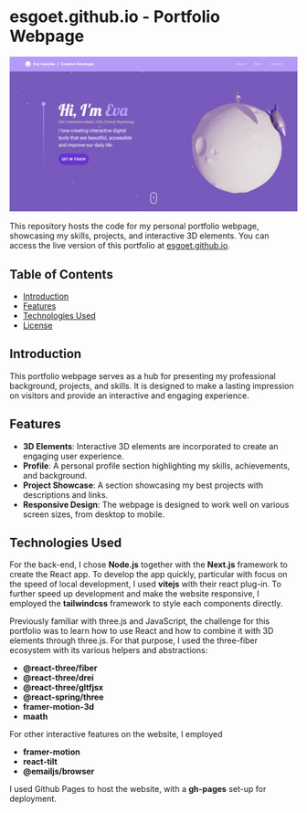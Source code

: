# esgoet.github.io - Portfolio Webpage

![Portfolio Preview](screenshot.png)

This repository hosts the code for my personal portfolio webpage, showcasing my skills, projects, and interactive 3D elements. You can access the live version of this portfolio at [esgoet.github.io](https://esgoet.github.io).

## Table of Contents

- [Introduction](#introduction)
- [Features](#features)
- [Technologies Used](#technologies-used)
- [License](#license)

## Introduction

This portfolio webpage serves as a hub for presenting my professional background, projects, and skills. It is designed to make a lasting impression on visitors and provide an interactive and engaging experience.

## Features

- **3D Elements**: Interactive 3D elements are incorporated to create an engaging user experience.
- **Profile**: A personal profile section highlighting my skills, achievements, and background.
- **Project Showcase**: A section showcasing my best projects with descriptions and links.
- **Responsive Design**: The webpage is designed to work well on various screen sizes, from desktop to mobile.

## Technologies Used
For the back-end, I chose **Node.js** together with the **Next.js** framework to create the React app. 
To develop the app quickly, particular with focus on the speed of local development, I used **vitejs** with their react plug-in.
To further speed up development and make the website responsive, I employed the **tailwindcss** framework to style each components directly.

Previously familiar with three.js and JavaScript, the challenge for this portfolio was to learn how to use React and how to combine it with 3D elements through three.js.
For that purpose, I used the three-fiber ecosystem with its various helpers and abstractions:
- **@react-three/fiber**
- **@react-three/drei**
- **@react-three/gltfjsx**
- **@react-spring/three**
- **framer-motion-3d**
- **maath**

For other interactive features on the website, I employed
- **framer-motion**
- **react-tilt**
- **@emailjs/browser**

I used Github Pages to host the website, with a **gh-pages** set-up for deployment.


